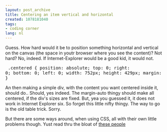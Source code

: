 ```yaml
---
layout: post_archive
title: Centering an item vertical and horizontal
created: 1078181040
tags:
- coding corner
lang: nl
---
```

Guess. How hard would it be to position something horizontal and vertical on the canvas (the space in youtr browser where you see the content)? Not hard? No, indeed. If Internet-Explorer would be a good kid, it would not.<pre>    .centered {      position: absolute;      top: 0;      right: 0;      bottom: 0;      left: 0;      width: 752px;      height: 429px;      margin: auto;    }</pre>An then making a simple div, with the content you want centered inside it, should do.. Should, yes indeed. The margin-auto thingy should make all centered, if the div's sizes are fixed. But, yea you guessed it, it does not work in Internet Explorer six. So forget this little nifty thingy. The way to go is the old table trick. Sorry.

But there are some ways around, when using CSS, all with their own little problems though. Yust read thru the bloat of [ these people](http://milov.nl/forum/1/28)
